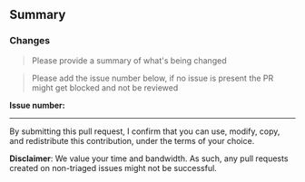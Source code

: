## Summary

### Changes

> Please provide a summary of what's being changed

<!-- What is this PR solving? Write a clear description or reference the issue(s) it addresses. -->

> Please add the issue number below, if no issue is present the PR might get blocked and not be reviewed

**Issue number:** 

<!-------
Before creating the pull request, please make sure you do the following:

- Read the Contributing Guidelines at https://github.com/aws-powertools/actions/blob/main/CONTRIBUTING.md#sending-a-pull-request
- Check that there isn't already a PR that addresses the same issue. If you find a duplicate, please leave a comment under the existing PR so we can discuss how to move forward
- Add a PR title that follows the conventional commit semantics - https://github.com/aws-powertools/actions/blob/main/.github/semantic.yml#L2
- If relevant, add tests that prove that the change is effective and works
- Whenever relevant, make sure to comment functions/methods/types and make appropriate changes to the documentation
------->

---

By submitting this pull request, I confirm that you can use, modify, copy, and redistribute this contribution, under the terms of your choice.

**Disclaimer**: We value your time and bandwidth. As such, any pull requests created on non-triaged issues might not be successful.